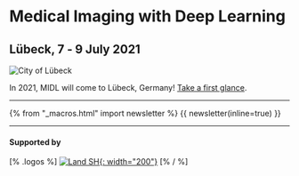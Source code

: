 <h1 class="midl">Medical&nbsp;Imaging with Deep&nbsp;Learning</h1>
<h2 class="midl">Lübeck, 7 ‑ 9 July 2021</h2>

<p class="primary-photo centered">
    <img alt="City of Lübeck" src="/images/midl_2021_luebeck.jpg">
</p>

In 2021, MIDL will come to Lübeck, Germany! [Take a first glance](/resources/teaser_slides.pdf)</a>.

---

{% from "_macros.html" import newsletter %}
{{ newsletter(inline=true) }}

---

<h4>Supported by</h4>

[% .logos %]
[![Land SH](/sponsors/land_sh.png){: width="200"}](https://www.schleswig-holstein.de/EN/)
[% / %]
